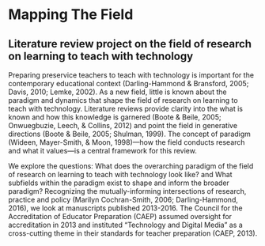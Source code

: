 # Mapping The Field

## Literature review project on the field of research on learning to teach with technology

Preparing preservice teachers to teach with technology is important for the contemporary educational context (Darling-Hammond & Bransford, 2005; Davis, 2010; Lemke, 2002). As a new field, little is known about the paradigm and dynamics that shape the field of research on learning to teach with technology. Literature reviews provide clarity into the what is known and how this knowledge is garnered (Boote & Beile, 2005; Onwuegbuzie, Leech, & Collins, 2012) and point the field in generative directions (Boote & Beile, 2005; Shulman, 1999). The concept of paradigm (Wideen, Mayer-Smith, & Moon, 1998)—how the field conducts research and what it values—is a central framework for this review.

We explore the questions: What does the overarching paradigm of the field of research on learning to teach with technology look like? and What subfields within the paradigm exist to shape and inform the broader paradigm? Recognizing the mutually-informing intersections of research, practice and policy (Marilyn Cochran-Smith, 2006; Darling-Hammond, 2016), we look at manuscripts published 2013-2016. The Council for the Accreditation of Educator Preparation (CAEP) assumed oversight for accreditation in 2013 and instituted “Technology and Digital Media” as a cross-cutting theme in their standards for teacher preparation (CAEP, 2013).

